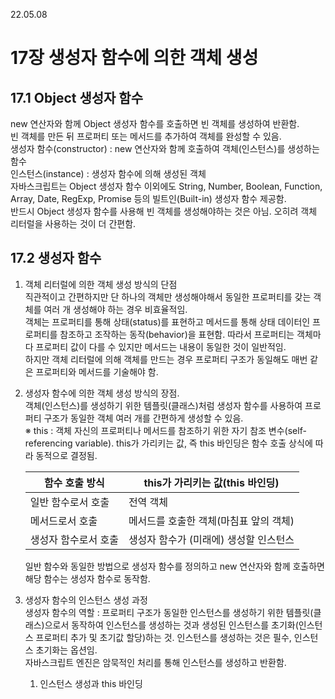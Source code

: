 22.05.08

17장 생성자 함수에 의한 객체 생성
========

17.1 Object 생성자 함수
--------

new 연산자와 함께 Object 생성자 함수를 호출하면 빈 객체를 생성하여 반환함.  
빈 객체를 만든 뒤 프로퍼티 또는 메서드를 추가하여 객체를 완성할 수 있음.  
생성자 함수(constructor) : new 연산자와 함께 호출하여 객체(인스턴스)를 생성하는 함수  
인스턴스(instance) : 생성자 함수에 의해 생성된 객체  
자바스크립트는 Object 생성자 함수 이외에도 String, Number, Boolean, Function, Array, Date, RegExp, Promise 등의 빌트인(Built-in) 생성자 함수 제공함.  
반드시 Object 생성자 함수를 사용해 빈 객체를 생성해야하는 것은 아님. 오히려 객체 리터럴을 사용하는 것이 더 간편함.  

17.2 생성자 함수
---------

1. 객체 리터럴에 의한 객체 생성 방식의 단점  
직관적이고 간편하지만 단 하나의 객체만 생성해야해서 동일한 프로퍼티를 갖는 객체를 여러 개 생성해야 하는 경우 비효율적임.  
객체는 프로퍼티를 통해 상태(status)를 표현하고 메서드를 통해 상태 데이터인 프로퍼티를 참조하고 조작하는 동작(behavior)을 표현함. 따라서 프로퍼티는 객체마다 프로퍼티 값이 다를 수 있지만 메서드는 내용이 동일한 것이 일반적임.  
하지만 객체 리터럴에 의해 객체를 만드는 경우 프로퍼티 구조가 동일해도 매번 같은 프로퍼티와 메서드를 기술해야 함.

2. 생성자 함수에 의한 객체 생성 방식의 장점.  
객체(인스턴스)를 생성하기 위한 템플릿(클래스)처럼 생성자 함수를 사용하여 프로퍼티 구조가 동일한 객체 여러 개를 간편하게 생성할 수 있음.  
※ this : 객체 자신의 프로퍼티나 메서드를 참조하기 위한 자기 참조 변수(self-referencing variable). this가 가리키는 값, 즉 this 바인딩은 함수 호출 상식에 따라 동적으로 결정됨.  

    | 함수 호출 방식 | this가 가리키는 값(this 바인딩) | 
    |---|---|
    | 일반 함수로서 호출 | 전역 객체 |  
    | 메서드로서 호출 | 메서드를 호출한 객체(마침표 앞의 객체) | 
    | 생성자 함수로서 호출 | 생성자 함수가 (미래에) 생성할 인스턴스 | 

    일반 함수와 동일한 방법으로 생성자 함수를 정의하고 new 연산자와 함께 호출하면 해당 함수는 생성자 함수로 동작함.

3. 생성자 함수의 인스턴스 생성 과정  
생성자 함수의 역할 : 프로퍼티 구조가 동일한 인스턴스를 생성하기 위한 템플릿(클래스)으로서 동작하여 인스턴스를 생성하는 것과 생성된 인스턴스를 초기화(인스턴스 프로퍼티 추가 및 초기값 할당)하는 것. 인스턴스를 생성하는 것은 필수, 인스턴스 초기화는 옵션임.  
자바스크립트 엔진은 암묵적인 처리를 통해 인스턴스를 생성하고 반환함.  

    1. 인스턴스 생성과 this 바인딩  
    
